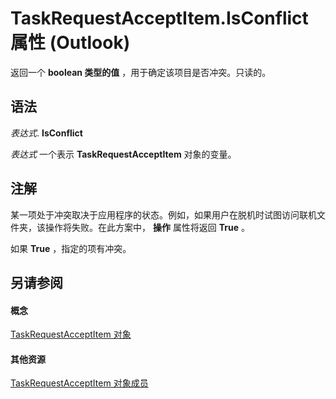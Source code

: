 
# TaskRequestAcceptItem.IsConflict 属性 (Outlook)

返回一个 **boolean 类型的值** ，用于确定该项目是否冲突。只读的。


## 语法

 _表达式_. **IsConflict**

 _表达式_ 一个表示 **TaskRequestAcceptItem** 对象的变量。


## 注解

某一项处于冲突取决于应用程序的状态。例如，如果用户在脱机时试图访问联机文件夹，该操作将失败。在此方案中， **操作** 属性将返回 **True** 。

如果 **True** ，指定的项有冲突。


## 另请参阅


#### 概念


[TaskRequestAcceptItem 对象](a2905f72-0a67-b07d-7f85-84fe4de17c25.md)
#### 其他资源


[TaskRequestAcceptItem 对象成员](fe91c4cc-f505-11d8-0d0a-84fc4d355651.md)